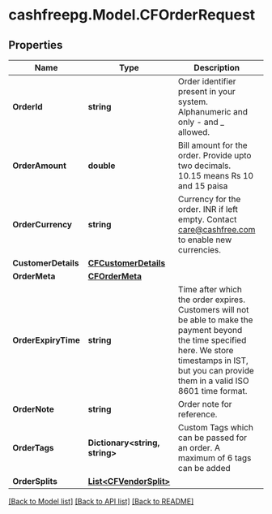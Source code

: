 # cashfreepg.Model.CFOrderRequest

## Properties

Name | Type | Description | Notes
------------ | ------------- | ------------- | -------------
**OrderId** | **string** | Order identifier present in your system. Alphanumeric and only - and _ allowed. | [optional] 
**OrderAmount** | **double** | Bill amount for the order. Provide upto two decimals. 10.15 means Rs 10 and 15 paisa | 
**OrderCurrency** | **string** | Currency for the order. INR if left empty. Contact care@cashfree.com to enable new currencies.  | 
**CustomerDetails** | [**CFCustomerDetails**](CFCustomerDetails.md) |  | 
**OrderMeta** | [**CFOrderMeta**](CFOrderMeta.md) |  | [optional] 
**OrderExpiryTime** | **string** | Time after which the order expires. Customers will not be able to make the payment beyond the time specified here. We store timestamps in IST, but you can provide them in a valid ISO 8601 time format. | [optional] 
**OrderNote** | **string** | Order note for reference. | [optional] 
**OrderTags** | **Dictionary&lt;string, string&gt;** | Custom Tags which can be passed for an order. A maximum of 6 tags can be added | [optional] 
**OrderSplits** | [**List&lt;CFVendorSplit&gt;**](CFVendorSplit.md) |  | [optional] 

[[Back to Model list]](../README.md#documentation-for-models) [[Back to API list]](../README.md#documentation-for-api-endpoints) [[Back to README]](../README.md)

